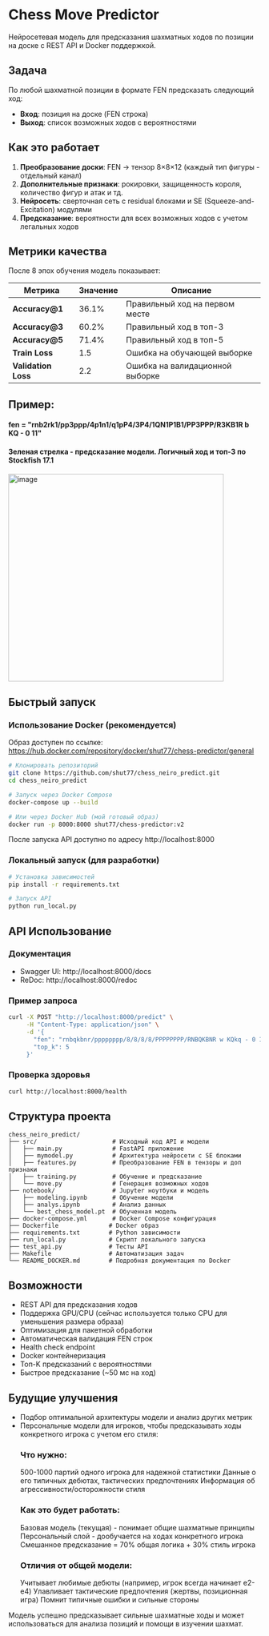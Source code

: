 # Chess Move Predictor

Нейросетевая модель для предсказания шахматных ходов по позиции на доске с REST API и Docker поддержкой.

## Задача

По любой шахматной позиции в формате FEN предсказать следующий ход:
- **Вход**: позиция на доске (FEN строка)
- **Выход**: список возможных ходов с вероятностями

## Как это работает

1. **Преобразование доски**: FEN → тензор 8×8×12 (каждый тип фигуры - отдельный канал)
2. **Дополнительные признаки**: рокировки, защищенность короля, количество фигур и атак и тд.
3. **Нейросеть**: сверточная сеть с residual блоками и SE (Squeeze-and-Excitation) модулями
4. **Предсказание**: вероятности для всех возможных ходов с учетом легальных ходов

## Метрики качества

После 8 эпох обучения модель показывает:

| Метрика | Значение | Описание |
|---------|----------|-----------|
| **Accuracy@1** | 36.1% | Правильный ход на первом месте |
| **Accuracy@3** | 60.2% | Правильный ход в топ-3 |
| **Accuracy@5** | 71.4% | Правильный ход в топ-5 |
| **Train Loss** | 1.5 | Ошибка на обучающей выборке |
| **Validation Loss** | 2.2 | Ошибка на валидационной выборке |

## Пример:
#### fen = "rnb2rk1/pp3ppp/4p1n1/q1pP4/3P4/1QN1P1B1/PP3PPP/R3KB1R b KQ - 0 11"
#### Зеленая стрелка - предсказание модели. Логичный ход и топ-3 по Stockfish 17.1
<img width="430" height="415" alt="image" src="https://github.com/user-attachments/assets/4d8958de-4176-4189-9e01-4e4b993fe6b6" />

## Быстрый запуск

### Использование Docker (рекомендуется)
Образ доступен по ссылке: https://hub.docker.com/repository/docker/shut77/chess-predictor/general  

```bash
# Клонировать репозиторий
git clone https://github.com/shut77/chess_neiro_predict.git
cd chess_neiro_predict

# Запуск через Docker Compose
docker-compose up --build

# Или через Docker Hub (мой готовый образ)
docker run -p 8000:8000 shut77/chess-predictor:v2
```

После запуска API доступно по адресу http://localhost:8000

### Локальный запуск (для разработки)

```bash
# Установка зависимостей
pip install -r requirements.txt

# Запуск API
python run_local.py
```

## API Использование

### Документация
- Swagger UI: http://localhost:8000/docs
- ReDoc: http://localhost:8000/redoc

### Пример запроса

```bash
curl -X POST "http://localhost:8000/predict" \
     -H "Content-Type: application/json" \
     -d '{
       "fen": "rnbqkbnr/pppppppp/8/8/8/8/PPPPPPPP/RNBQKBNR w KQkq - 0 1",
       "top_k": 5
     }'
```

### Проверка здоровья

```bash
curl http://localhost:8000/health
```

## Структура проекта

```
chess_neiro_predict/
├── src/                     # Исходный код API и модели
│   ├── main.py              # FastAPI приложение
│   ├── mymodel.py           # Архитектура нейросети с SE блоками
│   ├── features.py          # Преобразование FEN в тензоры и доп признаки
│   ├── training.py          # Обучение и предсказание
│   └── move.py              # Генерация возможных ходов
├── notebook/                # Jupyter ноутбуки и модель
│   ├── modeling.ipynb       # Обучение модели
│   ├── analys.ipynb         # Анализ данных
│   └── best_chess_model.pt  # Обученная модель
├── docker-compose.yml       # Docker Compose конфигурация
├── Dockerfile              # Docker образ
├── requirements.txt        # Python зависимости
├── run_local.py            # Скрипт локального запуска
├── test_api.py             # Тесты API
├── Makefile                # Автоматизация задач
└── README_DOCKER.md        # Подробная документация по Docker
```


## Возможности
- REST API для предсказания ходов
- Поддержка GPU/CPU (сейчас используется только CPU для уменьшения размера образа)
- Оптимизация для пакетной обработки
- Автоматическая валидация FEN строк
- Health check endpoint
- Docker контейнеризация
- Топ-K предсказаний с вероятностями
- Быстрое предсказание (~50 мс на ход)

## Будущие улучшения
- Подбор оптимальной архитектуры модели и анализ других метрик
- Персональные модели для игроков, чтобы предсказывать ходы конкретного игрока с учетом его стиля:
  ### Что нужно:
  500-1000 партий одного игрока для надежной статистики
  Данные о его типичных дебютах, тактических предпочтениях
  Информация об агрессивности/осторожности стиля
  ### Как это будет работать:
  Базовая модель (текущая) - понимает общие шахматные принципы
  Персональный слой - дообучается на ходах конкретного игрока
  Смешанное предсказание = 70% общая логика + 30% стиль игрока
  ### Отличия от общей модели:
  Учитывает любимые дебюты (например, игрок всегда начинает e2-e4)
  Улавливает тактические предпочтения (жертвы, позиционная игра)
  Помнит типичные ошибки и сильные стороны

Модель успешно предсказывает сильные шахматные ходы и может использоваться для анализа позиций и помощи в изучении шахмат.

